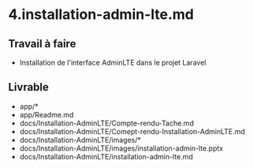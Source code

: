 # 4.installation-admin-lte.md

## Travail à faire

- Installation de l'interface AdminLTE dans le projet Laravel

## Livrable
- app/*
- app/Readme.md
- docs/Installation-AdminLTE/Compte-rendu-Tache.md
- docs/Installation-AdminLTE/Comept-rendu-Installation-AdminLTE.md
- docs/Installation-AdminLTE/images/*
- docs/Installation-AdminLTE/images/installation-admin-lte.pptx
- docs/Installation-AdminLTE/installation-admin-lte.md
